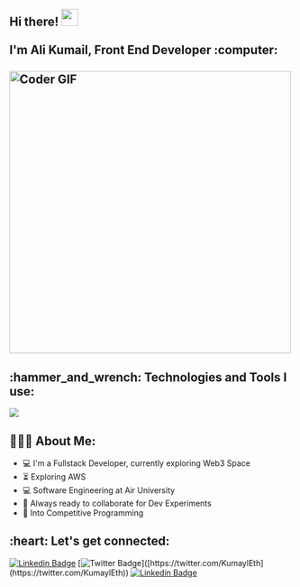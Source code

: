 <h2 align="left">
 <abc>
  <br>Hi there! <img src="https://user-images.githubusercontent.com/42378118/110234147-e3259600-7f4e-11eb-95be-0c4047144dea.gif" width="30"><br>
  <br> I'm Ali Kumail, Front End Developer :computer:<br>
  <br>
    <img src="https://media.giphy.com/media/SWoSkN6DxTszqIKEqv/giphy.gif" alt="Coder GIF" width="500">
 </abc>
</h2> 
<h2 align="left">:hammer_and_wrench: Technologies and Tools I use:</h2>
<p align="left">
    <a href="https://skillicons.dev">
    <img src="https://skillicons.dev/icons?i=js,html,css,sass,bootstrap,tailwind,react,nextjs,redux,typescript,nodejs,express,mongodb,webpack,firebase,figma,mysql,solidity,vercel,git,docker,cpp,java,php,postman" />
  </a>
 
</p>

<h2 align="left">👨🏻‍💻 About Me:</h2>

- :computer: I'm a Fullstack Developer, currently exploring Web3 Space
- :hourglass_flowing_sand: Exploring AWS
- :computer: Software Engineering at Air University
- :rocket: Always ready to collaborate for Dev Experiments
- :dart: Into Competitive Programming

<h2 align="left">:heart: Let's get connected:</h2>

[![Linkedin Badge](https://img.shields.io/badge/-alykumail-blue?style=flat-square&logo=Linkedin&logoColor=white&link=https://www.linkedin.com/in/alykumail/)](https://www.linkedin.com/in//) [![Twitter Badge](https://img.shields.io/badge/-@kumayleth-1ca0f1?style=flat-square&labelColor=1ca0f1&logo=twitter&logoColor=white&link=[https://twitter.com/KumaylEth](https://twitter.com/KumaylEth))]([https://twitter.com/KumaylEth](https://twitter.com/KumaylEth)) 
[![Linkedin Badge](https://img.shields.io/badge/-website-blueviolet?style=flat-square&logo=appveyor&logoColor=white&link=https://alykumail.github.io/Portfolio/)](https://alykumail.github.io/Portfolio/)
